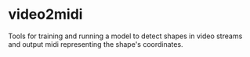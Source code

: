# video2midi
Tools for training and running a model to detect shapes in video streams and output midi representing the shape's coordinates.

